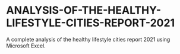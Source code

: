 # ANALYSIS-OF-THE-HEALTHY-LIFESTYLE-CITIES-REPORT-2021
A complete analysis of the healthy lifestyle cities report 2021 using Microsoft Excel. 
